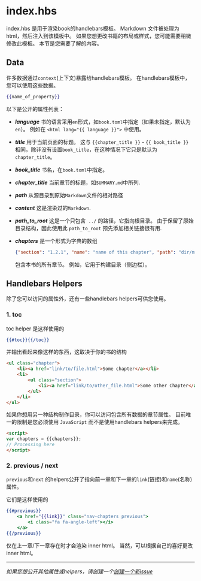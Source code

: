 # index.hbs

index.hbs 是用于渲染book的handlebars模板。 Markdown 文件被处理为 html，然后注入到该模板中。
如果您想更改书籍的布局或样式，您可能需要稍微修改此模板。 本节是您需要了解的内容。

## Data


许多数据通过`context`(上下文)暴露给handlebars模板。 在handlebars模板中，您可以使用这些数据。

```handlebars
{{name_of_property}}
```

以下是公开的属性列表：

- ***language*** 书的语言采用`en`形式，如`book.toml`中指定（如果未指定，默认为`en`）。 例如在 <code
  class="language-html">\<html lang="{{ language }}"></code> 中使用。
- ***title*** 用于当前页面的标题。 这与 `{{chapter_title }}` - `{{ book_title }}` 相同，除非没有设置`book_title`，在这种情况下它只是默认为`chapter_title`。
- ***book_title*** 书名，在`book.toml`中指定。
- ***chapter_title*** 当前章节的标题，如`SUMMARY.md`中所列.

- ***path*** 从源目录到原始`Markdown`文件的相对路径
- ***content*** 这是渲染过的`Markdown`.
- ***path_to_root*** 这是一个只包含` ../` 的路径，它指向根目录。 由于保留了原始目录结构，因此使用此 `path_to_root` 预先添加相关链接很有用.

- ***chapters*** 是一个形式为字典的数组
  ```json
  {"section": "1.2.1", "name": "name of this chapter", "path": "dir/markdown.md"}
  ```
  包含本书的所有章节。 例如，它用于构建目录（侧边栏）。

## Handlebars Helpers

除了您可以访问的属性外，还有一些handlebars helpers可供您使用。


### 1. toc

toc helper 是这样使用的

```handlebars
{{#toc}}{{/toc}}
```

并输出看起来像这样的东西，这取决于你的书的结构

```html
<ul class="chapter">
    <li><a href="link/to/file.html">Some chapter</a></li>
    <li>
        <ul class="section">
            <li><a href="link/to/other_file.html">Some other Chapter</a></li>
        </ul>
    </li>
</ul>
```

如果你想用另一种结构制作目录，你可以访问包含所有数据的章节属性。 
目前唯一的限制是您必须使用 `JavaScript` 而不是使用handlebars helpers来完成。

```html
<script>
var chapters = {{chapters}};
// Processing here
</script>
```

### 2. previous / next

`previous`和`next` 的helpers公开了指向前一章和下一章的`link`(链接)和`name`(名称)属性。

它们是这样使用的

```handlebars
{{#previous}}
    <a href="{{link}}" class="nav-chapters previous">
        <i class="fa fa-angle-left"></i>
    </a>
{{/previous}}
```

仅在上一章/下一章存在时才会渲染 inner html。 当然，可以根据自己的喜好更改 inner html。

------

*如果您想公开其他属性或helpers，请创建一个[创建一个新issue](https://github.com/rust-lang/mdBook/issues)*
